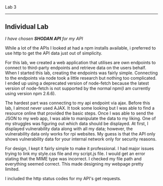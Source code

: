 
Lab 3
_______________
**Individual Lab**
------------------

*I have chosen **SHODAN API** for my API*

While a lot of the APIs I looked at had a npm installs available, i preferred to use http to get the API data just out of simplicity.

For this lab, we created a web application that utilises are own endpoints to connect to third-party endpoints and retrieve data on the users behalf. When I started this lab, creating the endpoints was fairly simple. Connecting to the endpoints via node took a little research but nothing too complicated. I ended up using a deprecated version of node-fetch because the latest version of node-fetch is not supported by the normal npm(I am currently using version npm 2.6.6). 

The hardest part was connecting to my api endpoint via ajax. Before this lab, I almost never used AJAX. It took some looking but I was able to find a resource online that provided the basic steps. Once I was able to send the JSON to my web app, I was able to manipulate the data to my liking. One of my struggles was figuring out which data should be displayed. At first, I displayed vulnerability data along with all my data; however, the vulnerability data only works for rpi websites. My guess is that the API only shows vulnerability data for your internal network only for security reasons.

For design, I kept it fairly simple to make it professional.
I had major issues trying to link my style.css file and my script.js file. I would get an error stating that the MIME type was incorrect. I checked my file path and everything seemed correct. This made designing my webpage pretty limited.

I included the http status codes for my API's get requests.
